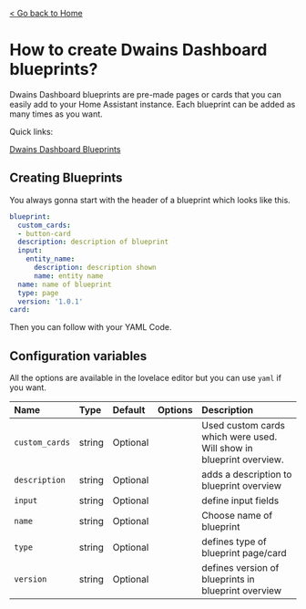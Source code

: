 [< Go back to Home](../index.md)

# How to create Dwains Dashboard blueprints?


Dwains Dashboard blueprints are pre-made pages or cards that you can easily add to your Home Assistant instance. Each blueprint can be added as many times as you want.

Quick links:

[Dwains Dashboard Blueprints](https://github.com/dwainscheeren/dwains-dashboard-blueprints)

## Creating Blueprints

You always gonna start with the header of a blueprint which looks like this.

````yaml
blueprint:
  custom_cards:
  - button-card
  description: description of blueprint
  input:
    entity_name:
      description: description shown
      name: entity name
  name: name of blueprint
  type: page
  version: '1.0.1'
card:  
````

Then you can follow with your YAML Code. 

## Configuration variables

All the options are available in the lovelace editor but you can use `yaml` if you want.

| Name                | Type    | Default              | Options | Description                                                                |
| :------------------ | :------ | :------------------- | :-------| :------------------------------------------------------------------------  |
| `custom_cards`      | string  | Optional             |         |  Used custom cards which were used. Will show in blueprint overview.       |
| `description`       | string  | Optional             |         |  adds a description to blueprint overview                                  |
| `input`             | string  | Optional             |         |  define input fields                                                       |
| `name`              | string  | Optional             |         |  Choose name of blueprint                                                  |
| `type`              | string  | Optional             |         |  defines type of blueprint page/card                                       |
| `version`           | string  | Optional             |         |  defines version of blueprints in blueprint overview                       |

